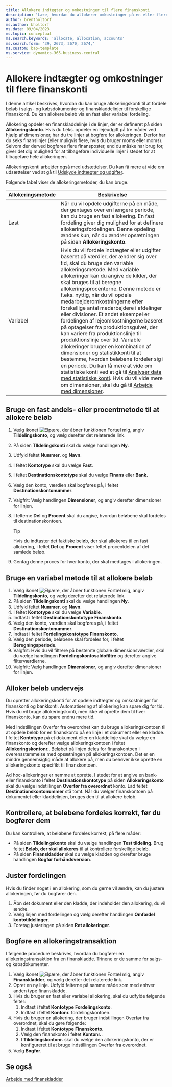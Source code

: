 ```yaml
---
title: Allokere indtægter og omkostninger til flere finanskonti
description: 'Lære, hvordan du allokerer omkostninger på en eller flere konti i finansposterne.'
author: brentholtorf
ms.author: bholtorf
ms.date: 09/04/2023
ms.topic: conceptual
ms.search.keywords: 'allocate, allocation, accounts'
ms.search.form: '39, 2673, 2670, 2674,'
ms.custom: bap-template
ms.service: dynamics-365-business-central
---
```


# <a name="allocate-revenue-and-costs-to-multiple-general-ledger-accounts"></a>Allokere indtægter og omkostninger til flere finanskonti

I denne artikel beskrives, hvordan du kan bruge allokeringskonti til at fordele beløb i salgs- og købsdokumenter og finanskladdelinjer til forskellige finanskonti. Du kan allokere beløb via en fast eller variabel fordeling.  

Allokering opdeler en finanskladdelinje i de linjer, der er defineret på siden **Allokeringskonto**. Hvis du f.eks. opdeler en lejeudgift på tre måder ved hjælp af dimensioner, har du tre linjer at bogføre for allokeringen. Derfor har du seks finanslinjer (eller muligvis flere, hvis du bruger moms eller moms). Selvom der derved bogføres flere finansposter, end du måske har brug for, giver det dig mulighed for at tilbageføre individuelle linjer i stedet for at tilbageføre hele allokeringen.

Allokeringskonti arbejder også med udsættelser. Du kan få mere at vide om udsættelser ved at gå til [Udskyde indtægter og udgifter](finance-how-defer-revenue-expenses.md).

Følgende tabel viser de allokeringsmetoder, du kan bruge.

|Allokeringsmetode  |Beskrivelse  |
|---------|---------|
|Løst     | Når du vil opdele udgifterne på en måde, der gentages over en længere periode, kan du bruge en fast allokering. En fast fordeling giver dig mulighed for at definere allokeringsfordelingen. Denne opdeling ændres kun, når du ændrer opsætningen på siden **Allokeringskonto**.        |
|Variabel     | Hvis du vil fordele indtægter eller udgifter baseret på værdier, der ændrer sig over tid, skal du bruge den variable allokeringsmetode. Med variable allokeringer kan du angive de kilder, der skal bruges til at beregne allokeringsprocenterne. Denne metode er f.eks. nyttig, når du vil opdele medarbejderomkostningerne efter forskellige antal medarbejdere i afdelinger eller divisioner. Et andet eksempel er fordelingen af lejeomkostningerne baseret på optagelser fra produktionsgulvet, der kan variere fra produktionslinje til produktionslinje over tid. Variable allokeringer bruger en kombination af dimensioner og statistikkonti til at bestemme, hvordan beløbene fordeler sig i en periode. Du kan få mere at vide om statistiske konti ved at gå til [Analysér data med statistiske konti](bi-use-statistical-accounts.md). Hvis du vil vide mere om dimensioner, skal du gå til [Arbejde med dimensioner](finance-dimensions.md).        |

## <a name="use-a-fixed-share-or-percentage-method-to-allocate-amounts"></a>Bruge en fast andels- eller procentmetode til at allokere beløb

1. Vælg ikonet ![Elpære, der åbner funktionen Fortæl mig](media/ui-search/search_small.png "Fortæl mig, hvad du vil foretage dig"), angiv **Tildelingskonto**, og vælg derefter det relaterede link.  
1. På siden **TIldelingskonti** skal du vælge handlingen **Ny**.
1. Udfyld feltet **Nummer**. og **Navn**.
1. I feltet **Kontotype** skal du vælge **Fast**.
1. I feltet **Destinationskontotype** skal du vælge **Finans** eller **Bank.**
1. Vælg den konto, værdien skal bogføres på, i feltet **Destinationskontonummer**.
1. Valgfrit: Vælg handlingen **Dimensioner**, og angiv derefter dimensioner for linjen.
1. I felterne **Del** og **Procent** skal du angive, hvordan beløbene skal fordeles til destinationskontoen.
  
   > [!TIP]
   > Hvis du indtaster det faktiske beløb, der skal allokeres til en fast allokering, i feltet **Del** og **Procent** viser feltet procentdelen af det samlede beløb.
1. Gentag denne proces for hver konto, der skal medtages i allokeringen.

## <a name="use-a-variable-method-to-allocate-amounts"></a>Bruge en variabel metode til at allokere beløb

1. Vælg ikonet ![Elpære, der åbner funktionen Fortæl mig](media/ui-search/search_small.png "Fortæl mig, hvad du vil foretage dig"), angiv **Tildelingskonto**, og vælg derefter det relaterede link.  
1. På siden **TIldelingskonti** skal du vælge handlingen **Ny**.
1. Udfyld feltet **Nummer**. og **Navn**.
1. I feltet **Kontotype** skal du vælge **Variable**.
1. Indtast i feltet **Destinationskontotype** **Finanskonto**.
1. Vælg den konto, værdien skal bogføres på, i feltet **Destinationskontonummer**.
1. Indtast i feltet **Fordelingskontotype** **Finanskonto**.
1. Vælg den periode, beløbene skal fordeles for, i feltet **Beregningsperiode**.
1. Valgfrit: Hvis du vil filtrere på bestemte globale dimensionsværdier, skal du vælge handlingen **Fordelingskontosaldofiltre** og derefter angive filterværdierne.
1. Valgfrit: Vælg handlingen **Dimensioner**, og angiv derefter dimensioner for linjen.

## <a name="allocate-amounts-on-the-fly"></a>Alloker beløb undervejs

Du opretter allokeringskonti for at opdele indtægter og omkostninger for finanskonti og bankkonti. Automatisering af allokering kan spare dig for tid. Hvis du vil bruge allokeringskonti, men ikke vil oprette dem til hver finanskonto, kan du spare endnu mere tid.

Med indstillingen Overfør fra overordnet kan du bruge allokeringskontoen til at opdele beløb for en finanskonto på en linje i et dokument eller en kladde. I feltet **Kontotype** på et dokument eller en kladdelinje skal du vælge en finanskonto og derefter vælge allokeringskontoen i feltet **Allokeringskontonr.**. Beløbet på linjen deles for finanskontoen i overensstemmelse med opsætningen på allokeringskontoen. Det er en mindre gennemsigtig måde at allokere på, men du behøver ikke oprette en allokeringskonto specifikt til finanskontoen.

Ad hoc-allokeringer er nemme at oprette. I stedet for at angive en bank- eller finanskonto i feltet **Destinationskontotype** på siden **Allokeringskonto** skal du vælge indstillingen **Overfør fra overordnet** konto. Lad feltet **Destinationskontonummer** stå tomt. Når du vælger finanskontoen på dokumentet eller kladdelinjen, bruges den til at allokere beløb.

## <a name="verify-that-amounts-distribute-correctly-before-you-post-them"></a>Kontrollere, at beløbene fordeles korrekt, før du bogfører dem

Du kan kontrollere, at beløbene fordeles korrekt, på flere måder:

* På siden **Tildelingskonto** skal du vælge handlingen **Test tildeling**. Brug feltet **Beløb, der skal allokeres** til at kontrollere forskellige beløb.
* På siden **Finanskladder** skal du vælge kladden og derefter bruge handlingen **Bogfør forhåndsversion**.

## <a name="adjust-the-distribution"></a>Juster fordelingen

Hvis du finder noget i en allokering, som du gerne vil ændre, kan du justere allokeringen, før du bogfører den.  

1. Åbn det dokument eller den kladde, der indeholder den allokering, du vil ændre.
1. Vælg linjen med fordelingen og vælg derefter handlingen **Omfordel kontotildelinger**.
1. Foretag justeringen på siden **Ret allokeringer**.

## <a name="post-an-allocation-transaction"></a>Bogføre en allokeringstransaktion

I følgende procedure beskrives, hvordan du bogfører en allokeringstransaktion fra en finanskladde. Trinene er de samme for salgs- og købsdokumenter.

1. Vælg ikonet ![Elpære, der åbner funktionen Fortæl mig](media/ui-search/search_small.png "Fortæl mig, hvad du vil foretage dig"), angiv **Finanskladder**, og vælg derefter det relaterede link.  
1. Opret en ny linje. Udfyld felterne på samme måde som med enhver anden type finanskladde.
1. Hvis du bruger en fast eller variabel allokering, skal du udfylde følgende felter:
    1. Indtast i feltet **Kontotype** **Fordelingskonto**.
    1. Indtast i feltet **Kontonr.** fordelingskontoen.
1. Hvis du bruger en allokering, der bruger indstillingen Overfør fra overordnet, skal du gøre følgende:
    1. Indtast i feltet **Kontotype** **Finanskonto**.
    1. Vælg den finanskonto i feltet **Kontonr.**.
    1. I **Tildelingskontonr.** skal du vælge den allokeringskonto, der er konfigureret til at bruge indstillingen Overfør fra overordnet. 
1. Vælg **Bogfør**.

## <a name="see-also"></a>Se også

[Arbejde med finanskladder](ui-work-general-journals.md)  
